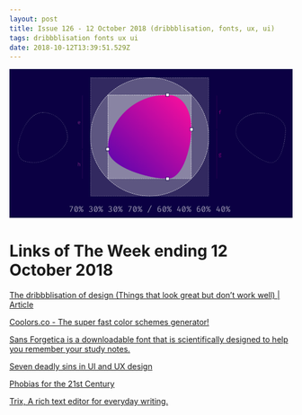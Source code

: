 ```yaml
---
layout: post
title: Issue 126 - 12 October 2018 (dribbblisation, fonts, ux, ui)
tags: dribbblisation fonts ux ui
date: 2018-10-12T13:39:51.529Z
---
```

![Coolors.co](/assets/uploads/issue-126.png "Coolors.co")

# Links of The Week ending 12 October 2018

<a href="https://www.intercom.com/blog/the-dribbblisation-of-design/" target="_blank">The dribbblisation of design (Things that look great but don’t work well) | Article</a>

<a href="https://coolors.co/" title="Coolors.co" target="_blank">Coolors.co - The super fast color schemes generator!</a>

<a href="http://sansforgetica.rmit/" title="Sans Forgetica is a downloadable font that is scientifically designed to help you remember your study notes." target="_blank">Sans Forgetica is a downloadable font that is scientifically designed to help you remember your study notes.</a>

<a href="https://uxdesign.cc/seven-deadly-sins-in-ui-and-ux-design-95eed1b3105b" title="Seven deadly sins in UI and UX design" target="_blank">Seven deadly sins in UI and UX design</a>

<a href="https://www.topic.com/phobias-for-the-21st-century" title="Phobias for the 21st Century" alt="Phobias for the 21st Century" target="_blank">Phobias for the 21st Century</a>

<a href="https://trix-editor.org/" title="Trix, A rich text editor for everyday writing." target="_blank">Trix, A rich text editor for everyday writing.</a>